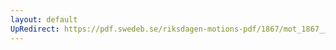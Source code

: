 ```yaml
---
layout: default
UpRedirect: https://pdf.swedeb.se/riksdagen-motions-pdf/1867/mot_1867__fk__00051.pdf
---
```

